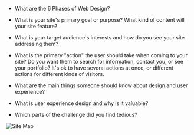 - What are the 6 Phases of Web Design?


- What is your site's primary goal or purpose? What kind of content will your site feature?


- What is your target audience's interests and how do you see your site addressing them?


- What is the primary "action" the user should take when coming to your site? Do you want them to search for information, contact you, or see your portfolio? It's ok to have several actions at once, or different actions for different kinds of visitors.


- What are the main things someone should know about design and user experience?


- What is user experience design and why is it valuable? 


- Which parts of the challenge did you find tedious?

![Site Map](/users/lmarkzon/dbc/phase-0/week-2/imgs/site-map.png "Site Map")		